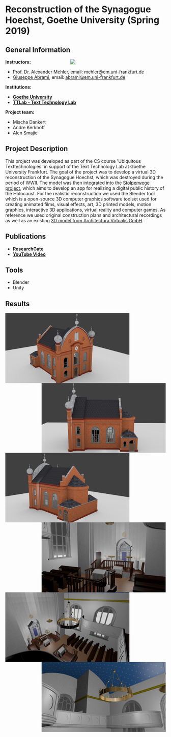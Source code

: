 # Reconstruction of the Synagogue Hoechst, Goethe University (Spring 2019)

## General Information
<img align="right" width="300" height="" src="https://upload.wikimedia.org/wikipedia/commons/1/1e/Logo-Goethe-University-Frankfurt-am-Main.svg">

**Instructors:**
* [Prof. Dr. Alexander Mehler](https://www.texttechnologylab.org/team/alexander-mehler/), email: mehler@em.uni-frankfurt.de
* [Giuseppe Abrami](https://www.texttechnologylab.org/team/giuseppe-abrami/), email: abrami@em.uni-frankfurt.de

**Institutions:**
  * **[Goethe University](http://www.informatik.uni-frankfurt.de/index.php/en/)**
  * **[TTLab - Text Technology Lab](https://www.texttechnologylab.org/)**
  
**Project team:**
* Mischa Dankert
* Andre Kerkhoff
* Alen Smajic
  
## Project Description ##
This project was developed as part of the CS course 'Ubiquitous Texttechnologies' in support of the Text Technology Lab at Goethe University Frankfurt. The goal of the project was to develop a virtual 3D reconstruction of the Synagogue Hoechst, which was destroyed during the period of WWII. The model was then integrated into the [Stolperwege project](https://www.researchgate.net/publication/317070372_Stolperwege_-_An_App_for_a_Digital_Public_History_of_the_Holocaust), which aims to develop an app for realizing a digital public history of the Holocaust. For the realistic reconstruction we used the Blender tool which is a open-source 3D computer graphics software toolset used for creating animated films, visual effects, art, 3D printed models, motion graphics, interactive 3D applications, virtual reality and computer games. As reference we used original construction plans and architectural recordings as well as an existing [3D model from Architectura Virtualis GmbH](http://www.architectura-virtualis.de/rekonstruktion/synagogehoechst.php?lang=de&img=v&file=0).

## Publications ##
  * **[ResearchGate](https://www.researchgate.net/publication/344830141_Rekonstruktion_der_Synagoge_Hochst)**
  * **[YouTube Video](https://www.youtube.com/watch?v=D5pH_EUDmik)**
  
## Tools ## 
* Blender
* Unity

## Results ##

<img align="left" width="390" height="" src="Images%20of%20the%20reconstruction/Exterior/Exterior%202.png">
<img align="right" width="390" height="" src="Images%20of%20the%20reconstruction/Exterior/Exterior%204.png">

<img align="left" width="390" height="" src="Images%20of%20the%20reconstruction/Exterior/Exterior%205.png">
<img align="right" width="390" height="" src="Images%20of%20the%20reconstruction/Interior/Interior%201.png">

<img align="left" width="390" height="" src="Images%20of%20the%20reconstruction/Interior/Interior%202.png">
<img align="right" width="390" height="" src="Images%20of%20the%20reconstruction/Interior/Interior%203.png">

